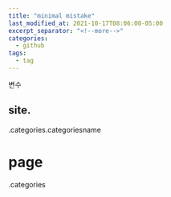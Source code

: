 ```yaml
---
title: "minimal mistake"
last_modified_at: 2021-10-17T08:06:00-05:00
excerpt_separator: "<!--more-->"
categories:
  - github
tags:
  - tag
---
```


변수

## site.

.categories.categoriesname


<h1>page</h1>

.categories
